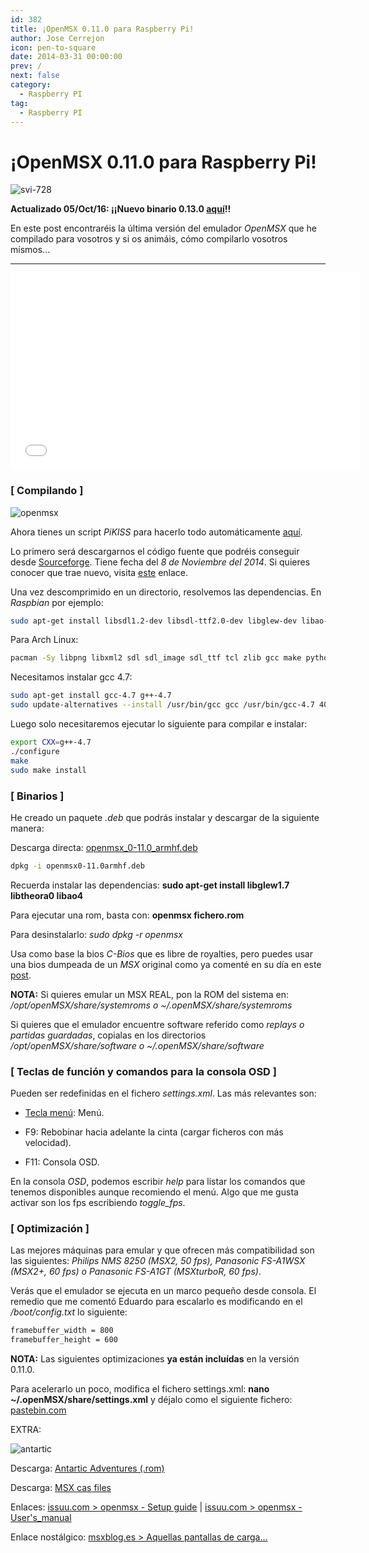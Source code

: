 ```yaml
---
id: 382
title: ¡OpenMSX 0.11.0 para Raspberry Pi!
author: Jose Cerrejon
icon: pen-to-square
date: 2014-03-31 00:00:00
prev: /
next: false
category:
  - Raspberry PI
tag:
  - Raspberry PI
---
```


# ¡OpenMSX 0.11.0 para Raspberry Pi!

![svi-728](/images/2014/03/svi-728.jpg)

**Actualizado 05/Oct/16: ¡¡Nuevo binario 0.13.0 [aquí](/post.php?id=748)!!**

En este post encontraréis la última versión del emulador *OpenMSX* que he compilado para vosotros y si os animáis, cómo compilarlo vosotros mísmos...

- - -
<iframe width="560" height="315" src="//www.youtube.com/embed/A4CcJX2AqvA" frameborder="0" allowfullscreen></iframe>

### [ Compilando ]

![openmsx](/images/2014/03/compiling_openmsx.jpg)

Ahora tienes un script *PiKISS* para hacerlo todo automáticamente [aquí](https://raw.githubusercontent.com/jmcerrejon/PiKISS/master/scripts/emus/msx.sh).

Lo primero será descargarnos el código fuente que podréis conseguir desde [Sourceforge](http://sourceforge.net/projects/openmsx/files/latest/download?source=files). Tiene fecha del *8 de Noviembre del 2014*. Si quieres conocer que trae nuevo, visita [este](http://sourceforge.net/projects/openmsx/files/openmsx/0.11.0/) enlace.

Una vez descomprimido en un directorio, resolvemos las dependencias. En *Raspbian* por ejemplo:

```bash
sudo apt-get install libsdl1.2-dev libsdl-ttf2.0-dev libglew-dev libao-dev libogg-dev libtheora-dev libxml2-dev libvorbis-dev tcl-dev
```

Para Arch Linux:
```bash
pacman -Sy libpng libxml2 sdl sdl_image sdl_ttf tcl zlib gcc make python-2
```

Necesitamos instalar gcc 4.7:

```bash
sudo apt-get install gcc-4.7 g++-4.7
sudo update-alternatives --install /usr/bin/gcc gcc /usr/bin/gcc-4.7 40 --slave /usr/bin/g++ g++ /usr/bin/g++-4.7
```

Luego solo necesitaremos ejecutar lo siguiente para compilar e instalar:

```bash
export CXX=g++-4.7
./configure
make
sudo make install
```

### [ Binarios ]

He creado un paquete *.deb* que podrás instalar y descargar de la siguiente manera:

Descarga directa: [openmsx_0-11.0_armhf.deb](/res/openmsx_0-11.0_armhf.deb)

```bash
dpkg -i openmsx0-11.0armhf.deb
```

Recuerda instalar las dependencias: **sudo apt-get install libglew1.7 libtheora0 libao4**

Para ejecutar una rom, basta con: **openmsx fichero.rom**

Para desinstalarlo: *sudo dpkg -r openmsx*

Usa como base la bios *C-Bios* que es libre de royalties, pero puedes usar una bios dumpeada de un *MSX* original como ya comenté en su día en este [post](/post.php?id=64).

**NOTA:** Si quieres emular un MSX REAL, pon la ROM del sistema en: */opt/openMSX/share/systemroms o ~/.openMSX/share/systemroms*

Si quieres que el emulador encuentre software referido como *replays o partidas guardadas*, copialas en los directorios */opt/openMSX/share/software o ~/.openMSX/share/software*

### [ Teclas de función y comandos para la consola OSD ]

Pueden ser redefinidas en el fichero *settings.xml*. Las más relevantes son:

* [Tecla menú](http://en.wikipedia.org/wiki/Menu_key): Menú.

* F9: Rebobinar hacia adelante la cinta (cargar ficheros con más velocidad).

* F11: Consola OSD.

En la consola *OSD*, podemos escribir *help* para listar los comandos que tenemos disponibles aunque recomiendo el menú. Algo que me gusta activar son los fps escribiendo *toggle_fps*.

### [ Optimización ]

Las mejores máquinas para emular y que ofrecen más compatibilidad son las siguientes: *Philips NMS 8250 (MSX2, 50 fps), Panasonic FS-A1WSX (MSX2+, 60 fps) o Panasonic FS-A1GT (MSXturboR, 60 fps)*.

Verás que el emulador se ejecuta en un marco pequeño desde consola. El remedio que me comentó Eduardo para escalarlo es modificando en el */boot/config.txt* lo siguiente:

```bash
framebuffer_width = 800
framebuffer_height = 600
```

**NOTA:**  Las siguientes optimizaciones **ya están incluídas** en la versión 0.11.0.

Para acelerarlo un poco, modifica el fichero settings.xml: **nano ~/.openMSX/share/settings.xml** y déjalo como el siguiente fichero: [pastebin.com](http://pastebin.com/uk0T0Gk8)

EXTRA:

![antartic](/images/2014/03/antartic.jpg)

Descarga: [Antartic Adventures (.rom)](/res/antartic.zip)

Descarga: [MSX cas files](http://msxcas.webcindario.com)

Enlaces: [issuu.com > openmsx - Setup guide](http://issuu.com/paulovolkova/docs/openmsx_-_setup_guide) | [issuu.com > openmsx - User's_manual](http://issuu.com/paulovolkova/docs/openmsx_-_user_s_manual)

Enlace nostálgico: [msxblog.es > Aquellas pantallas de carga…](http://www.msxblog.es/aquellas-pantallas-de-carga/)